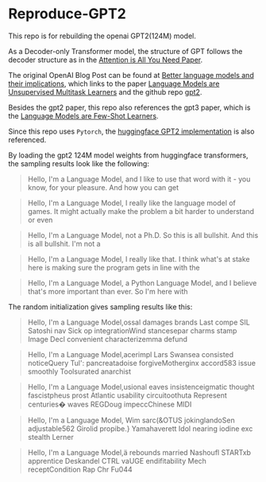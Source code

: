 # Reproduce-GPT2
This repo is for rebuilding the openai GPT2(124M) model.

As a Decoder-only Transformer model, the structure of GPT follows the decoder structure as in the [Attention is All You Need Paper](https://arxiv.org/pdf/1706.03762).

The original OpenAI Blog Post can be found at [Better language models and their implications](https://openai.com/index/better-language-models/), which links to the paper [Language Models are Unsupervised Multitask Learners](https://cdn.openai.com/better-language-models/language_models_are_unsupervised_multitask_learners.pdf) and the github repo [gpt2](https://github.com/openai/gpt-2).

Besides the gpt2 paper, this repo also references the gpt3 paper, which is the [Language Models are Few-Shot Learners](https://arxiv.org/pdf/2005.14165).

Since this repo uses `Pytorch`, the [huggingface GPT2 implementation](https://github.com/huggingface/transformers/blob/main/src/transformers/models/gpt2/modeling_gpt2.py) is also referenced.

By loading the gpt2 124M model weights from huggingface transformers, the sampling results look like the following:

> Hello, I'm a Language Model, and I like to use that word with it - you know, for your pleasure. And how you can get

> Hello, I'm a Language Model, I really like the language model of games. It might actually make the problem a bit harder to understand or even

> Hello, I'm a Language Model, not a Ph.D. So this is all bullshit. And this is all bullshit. I'm not a

> Hello, I'm a Language Model, I really like that. I think what's at stake here is making sure the program gets in line with the

> Hello, I'm a Language Model, a Python Language Model, and I believe that's more important than ever.
So I'm here with

The random initialization gives sampling results like this:
> Hello, I'm a Language Model,ossal damages brands Last compe SIL Satoshi nav Sick op integrationWind stancesepar charms stamp Image Decl convenient characterizemma defund

> Hello, I'm a Language Model,acerimpl Lars Swansea consisted noticeQuery Tul': pancreatadoise forgiveMotherginx accord583 issue smoothly Toolsurated anarchist

> Hello, I'm a Language Model,usional eaves insistenceigmatic thought fascistpheus prost Atlantic usability circuitoothuta Represent centuries� waves REGDoug impeccChinese MIDI

> Hello, I'm a Language Model, Wim sarc(&OTUS jokinglandoSen adjustable562 Girolid propibe.} Yamahaverett Idol nearing iodine exc stealth Lerner

> Hello, I'm a Language Model,ä rebounds married Nashoufl STARTxb apprentice Deskandel CTRL vaUGE endifitability Mech receptCondition Rap Chr Fu044
